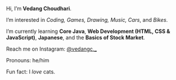 Hi, I’m **Vedang Choudhari**.  

I’m interested in *Coding, Games, Drawing, Music, Cars*, and *Bikes*.  

I’m currently learning **Core Java**, **Web Development (HTML, CSS & JavaScript)**, **Japanese**, and the **Basics of Stock Market**.  

Reach me on Instagram: [@vedangc._](https://instagram.com/vedangc._)  

Pronouns: he/him  

Fun fact: I *love* cats. 
